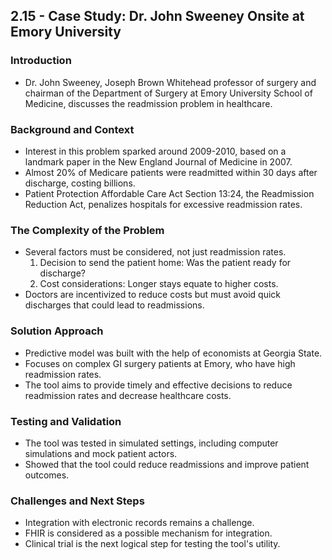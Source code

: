## 2.15 - Case Study: Dr. John Sweeney Onsite at Emory University

### Introduction
- Dr. John Sweeney, Joseph Brown Whitehead professor of surgery and chairman of the Department of Surgery at Emory University School of Medicine, discusses the readmission problem in healthcare.

### Background and Context
- Interest in this problem sparked around 2009-2010, based on a landmark paper in the New England Journal of Medicine in 2007.
- Almost 20% of Medicare patients were readmitted within 30 days after discharge, costing billions.
- Patient Protection Affordable Care Act Section 13:24, the Readmission Reduction Act, penalizes hospitals for excessive readmission rates.

### The Complexity of the Problem
- Several factors must be considered, not just readmission rates.
    1. Decision to send the patient home: Was the patient ready for discharge?
    2. Cost considerations: Longer stays equate to higher costs.
- Doctors are incentivized to reduce costs but must avoid quick discharges that could lead to readmissions.

### Solution Approach
- Predictive model was built with the help of economists at Georgia State.
- Focuses on complex GI surgery patients at Emory, who have high readmission rates.
- The tool aims to provide timely and effective decisions to reduce readmission rates and decrease healthcare costs.

### Testing and Validation
- The tool was tested in simulated settings, including computer simulations and mock patient actors.
- Showed that the tool could reduce readmissions and improve patient outcomes.

### Challenges and Next Steps
- Integration with electronic records remains a challenge.
- FHIR is considered as a possible mechanism for integration.
- Clinical trial is the next logical step for testing the tool's utility.


